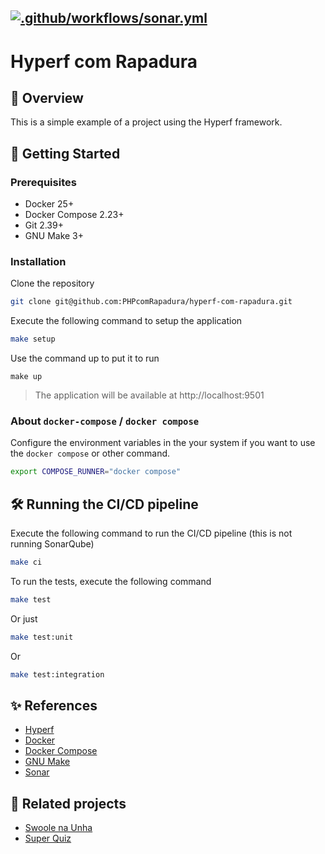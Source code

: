 [![.github/workflows/sonar.yml](https://github.com/PHPcomRapadura/hyperf-com-rapadura/actions/workflows/sonar.yml/badge.svg)](https://github.com/PHPcomRapadura/hyperf-com-rapadura/actions/workflows/sonar.yml)
--

# Hyperf com Rapadura

## 🍿 Overview

This is a simple example of a project using the Hyperf framework.

## 🚀 Getting Started

### Prerequisites

- Docker 25+
- Docker Compose 2.23+
- Git 2.39+
- GNU Make 3+

### Installation

Clone the repository

```bash
git clone git@github.com:PHPcomRapadura/hyperf-com-rapadura.git
```

Execute the following command to setup the application

```bash
make setup
```

Use the command up to put it to run

```
make up
```

> The application will be available at http://localhost:9501


### About `docker-compose` / `docker compose`

Configure the environment variables in the your system if you want to use the `docker compose` or other command.

```bash
export COMPOSE_RUNNER="docker compose"
```

## 🛠️ Running the CI/CD pipeline

Execute the following command to run the CI/CD pipeline (this is not running SonarQube)

```bash
make ci
```

To run the tests, execute the following command

```bash
make test
```

Or just

```bash
make test:unit
```

Or

```bash
make test:integration
```

## ✨ References

- [Hyperf](https://hyperf.io/)
- [Docker](https://www.docker.com/)
- [Docker Compose](https://docs.docker.com/compose/)
- [GNU Make](https://www.gnu.org/software/make/)
- [Sonar](https://www.sonarcloud.io/)

## 👋 Related projects

- [Swoole na Unha](https://github.com/ricardominze/swoolebootstrap)
- [Super Quiz](https://github.com/PHPcomRapadura/quiz)
